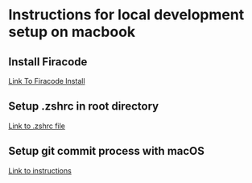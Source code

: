 # Instructions for local development setup on macbook

## Install Firacode

[Link To Firacode Install](https://github.com/tonsky/FiraCode/wiki/Installing)

## Setup .zshrc in root directory

[Link to .zshrc file](./.zshrc)

## Setup git commit process with macOS

[Link to instructions](https://zxtech.wordpress.com/2020/03/29/setting-textedit-as-default-git-editor/)
